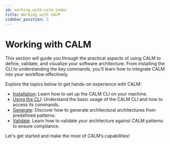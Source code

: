 ```yaml
---
id: working-with-calm-index
title: Working with CALM
sidebar_position: 3
---
```


# Working with CALM

This section will guide you through the practical aspects of using CALM to define, validate, and visualize your software architecture. From installing the CLI to understanding the key commands, you’ll learn how to integrate CALM into your workflow effectively.

Explore the topics below to get hands-on experience with CALM:

- [Installation](installation): Learn how to set up the CALM CLI on your machine.
- [Using the CLI](using-the-calm-cli): Understand the basic usage of the CALM CLI and how to access its commands.
- [Generate](generate): Discover how to generate architectural architectures from predefined patterns.
- [Validate](validate): Learn how to validate your architecture against CALM patterns to ensure compliance.

Let's get started and make the most of CALM’s capabilities!
